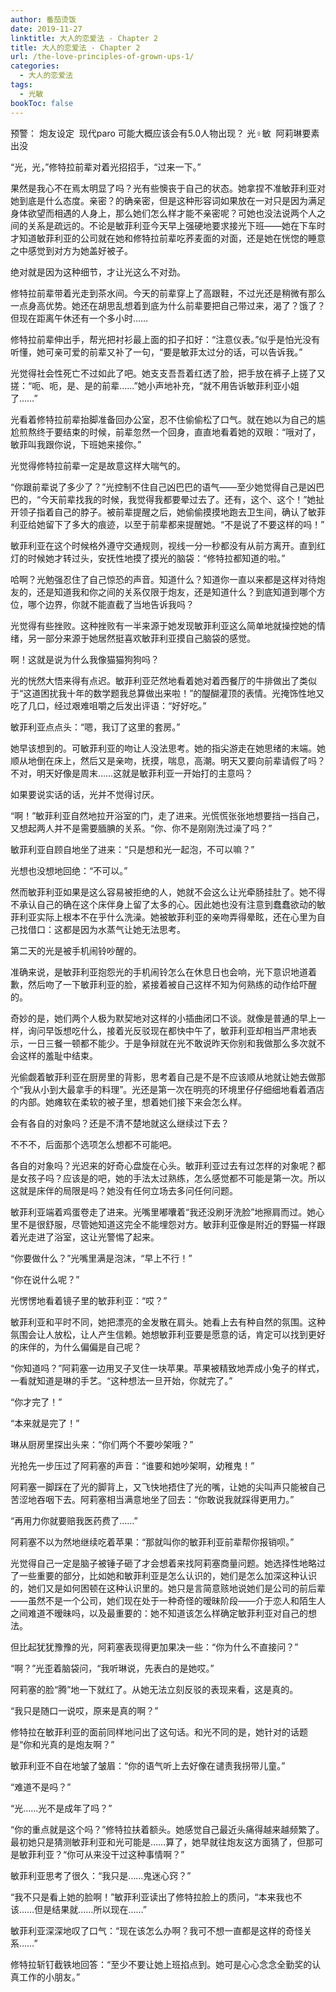 ```yaml
---
author: 番茄烫饭
date: 2019-11-27
linktitle: 大人的恋爱法 - Chapter 2
title: 大人的恋爱法 - Chapter 2
url: /the-love-principles-of-grown-ups-1/
categories:
  - 大人的恋爱法
tags:
  - 光敏
bookToc: false
---
```


预警：
炮友设定 
现代paro
可能大概应该会有5.0人物出现？
光♀敏 
阿莉琳要素出没





“光，光，”修特拉前辈对着光招招手，“过来一下。”

果然是我心不在焉太明显了吗？光有些懊丧于自己的状态。她拿捏不准敏菲利亚对她到底是什么态度。亲密？的确亲密，但是这种形容词如果放在一对只是因为满足身体欲望而相遇的人身上，那么她们怎么样才能不亲密呢？可她也没法说两个人之间的关系是疏远的。不论是敏菲利亚今天早上强硬地要求接光下班——她在下车时才知道敏菲利亚的公司就在她和修特拉前辈吃荞麦面的对面，还是她在恍惚的睡意之中感觉到对方为她盖好被子。

绝对就是因为这种细节，才让光这么不对劲。

修特拉前辈带着光走到茶水间。今天的前辈穿上了高跟鞋，不过光还是稍微有那么一点身高优势。她还在胡思乱想着到底为什么前辈要把自己带过来，渴了？饿了？但现在距离午休还有一个多小时……

修特拉前辈伸出手，帮光把衬衫最上面的扣子扣好：“注意仪表。”似乎是怕光没有听懂，她可亲可爱的前辈又补了一句，“要是敏菲太过分的话，可以告诉我。”

光觉得社会性死亡不过如此了吧。她支支吾吾着红透了脸，把手放在裤子上搓了又搓：“呃、呃，是、是的前辈……”她小声地补充，“就不用告诉敏菲利亚小姐了……”

光看着修特拉前辈抬脚准备回办公室，忍不住偷偷松了口气。就在她以为自己的尴尬煎熬终于要结束的时候，前辈忽然一个回身，直直地看着她的双眼：“哦对了，敏菲叫我跟你说，下班她来接你。”

光觉得修特拉前辈一定是故意这样大喘气的。

“你跟前辈说了多少了？”光控制不住自己凶巴巴的语气——至少她觉得自己是凶巴巴的，“今天前辈找我的时候，我觉得我都要晕过去了。还有，这个、这个！”她扯开领子指着自己的脖子。被前辈提醒之后，她偷偷摸摸地跑去卫生间，确认了敏菲利亚给她留下了多大的痕迹，以至于前辈都来提醒她。“不是说了不要这样的吗！”

敏菲利亚在这个时候格外遵守交通规则，视线一分一秒都没有从前方离开。直到红灯的时候她才转过头，安抚性地摸了摸光的脑袋：“修特拉都知道的啦。”

哈啊？光勉强忍住了自己惊恐的声音。知道什么？知道你一直以来都是这样对待炮友的，还是知道我和你之间的关系仅限于炮友，还是知道什么？到底知道到哪个方位，哪个边界，你就不能直截了当地告诉我吗？

光觉得有些挫败。这种挫败有一半来源于她发现敏菲利亚这么简单地就操控她的情绪，另一部分来源于她居然挺喜欢敏菲利亚摸自己脑袋的感觉。

啊！这就是说为什么我像猫猫狗狗吗？

光的恍然大悟来得有点迟。敏菲利亚茫然地看着她对着西餐厅的牛排做出了类似于“这道困扰我十年的数学题我总算做出来啦！”的醍醐灌顶的表情。光掩饰性地又吃了几口，经过艰难咀嚼之后发出评语：“好好吃。”

敏菲利亚点点头：“嗯，我订了这里的套房。”

她早该想到的。可敏菲利亚的吻让人没法思考。她的指尖游走在她思绪的末端。她顺从地倒在床上，然后又是亲吻，抚摸，喘息，高潮。明天又要向前辈请假了吗？不对，明天好像是周末……这就是敏菲利亚一开始打的主意吗？

如果要说实话的话，光并不觉得讨厌。

“啊！”敏菲利亚自然地拉开浴室的门，走了进来。光慌慌张张地想要挡一挡自己，又想起两人并不是需要腼腆的关系。“你、你不是刚刚洗过澡了吗？”

敏菲利亚自顾自地坐了进来：“只是想和光一起泡，不可以嘛？”

光想也没想地回绝：“不可以。”

然而敏菲利亚如果是这么容易被拒绝的人，她就不会这么让光牵肠挂肚了。她不得不承认自己的确在这个床伴身上留了太多的心。因此她也没有注意到蠢蠢欲动的敏菲利亚实际上根本不在乎什么洗澡。她被敏菲利亚的亲吻弄得晕眩，还在心里为自己找借口：这都是因为水蒸气让她无法思考。

第二天的光是被手机闹铃吵醒的。

准确来说，是敏菲利亚抱怨光的手机闹铃怎么在休息日也会响，光下意识地道着歉，然后吻了一下敏菲利亚的脸，紧接着被自己这样不知为何熟练的动作给吓醒的。

奇妙的是，她们两个人极为默契地对这样的小插曲闭口不谈。就像是普通的早上一样，询问早饭想吃什么，接着光反驳现在都快中午了，敏菲利亚却相当严肃地表示，一日三餐一顿都不能少。于是争辩就在光不敢说昨天你别和我做那么多次就不会这样的羞耻中结束。

光偷觑着敏菲利亚在厨房里的背影，思考着自己是不是不应该顺从地就让她去做那个“我从小到大最拿手的料理”。光还是第一次在明亮的环境里仔仔细细地看着酒店的内部。她瘫软在柔软的被子里，想着她们接下来会怎么样。

会有各自的对象吗？还是不清不楚地就这么继续过下去？

不不不，后面那个选项怎么想都不可能吧。

各自的对象吗？光迟来的好奇心盘旋在心头。敏菲利亚过去有过怎样的对象呢？都是女孩子吗？应该是的吧，她的手法太过熟练，怎么感觉都不可能是第一次。所以这就是床伴的局限是吗？她没有任何立场去多问任何问题。

敏菲利亚端着鸡蛋卷走了进来。光嘴里嘟囔着“我还没刷牙洗脸”地擦肩而过。她心里不是很舒服，尽管她知道这完全不能埋怨对方。敏菲利亚像是附近的野猫一样跟着光走进了浴室，这让光警惕了起来。

“你要做什么？”光嘴里满是泡沫，“早上不行！”

“你在说什么呢？”

光愣愣地看着镜子里的敏菲利亚：“哎？”

敏菲利亚和平时不同，她把漂亮的金发散在肩头。她看上去有种自然的氛围。这种氛围会让人放松，让人产生信赖。她想敏菲利亚要是愿意的话，肯定可以找到更好的床伴的，为什么偏偏是自己呢？

“你知道吗？”阿莉塞一边用叉子叉住一块苹果。苹果被精致地弄成小兔子的样式，一看就知道是琳的手艺。“这种想法一旦开始，你就完了。”

“你才完了！”

“本来就是完了！”

琳从厨房里探出头来：“你们两个不要吵架哦？”

光抢先一步压过了阿莉塞的声音：“谁要和她吵架啊，幼稚鬼！”

阿莉塞一脚踩在了光的脚背上，又飞快地捂住了光的嘴，让她的尖叫声只能被自己苦涩地吞咽下去。阿莉塞相当满意地坐了回去：“你敢说我就踩得更用力。”

“再用力你就要赔我医药费了……”

阿莉塞不以为然地继续吃着苹果：“那就叫你的敏菲利亚前辈帮你报销呗。”

光觉得自己一定是脑子被锤子砸了才会想着来找阿莉塞商量问题。她选择性地略过了一些重要的部分，比如她和敏菲利亚是怎么认识的，她们是怎么加深这种认识的，她们又是如何困顿在这种认识里的。她只是言简意赅地说她们是公司的前后辈——虽然不是一个公司，她们现在处于一种奇怪的暧昧阶段——介于恋人和陌生人之间难道不暧昧吗，以及最重要的：她不知道该怎么样确定敏菲利亚对自己的想法。

但比起犹犹豫豫的光，阿莉塞表现得更加果决一些：“你为什么不直接问？”

“啊？”光歪着脑袋问，“我听琳说，先表白的是她哎。”

阿莉塞的脸“腾”地一下就红了。从她无法立刻反驳的表现来看，这是真的。

“我只是随口一说哎，原来是真的啊？”

修特拉在敏菲利亚的面前同样地问出了这句话。和光不同的是，她针对的话题是“你和光真的是炮友啊？”

敏菲利亚不自在地皱了皱眉：“你的语气听上去好像在谴责我拐带儿童。”

“难道不是吗？”

“光……光不是成年了吗？”

“你的重点就是这个吗？”修特拉扶着额头。她感觉自己最近头痛得越来越频繁了。最初她只是猜测敏菲利亚和光可能是……算了，她早就往炮友这方面猜了，但那可是敏菲利亚？“你可从来没干过这种事情啊？”

敏菲利亚思考了很久：“我只是……鬼迷心窍？”

“我不只是看上她的脸啊！”敏菲利亚读出了修特拉脸上的质问，“本来我也不该……但是结果就……所以现在……”

敏菲利亚深深地叹了口气：“现在该怎么办啊？我可不想一直都是这样的奇怪关系……”

修特拉斩钉截铁地回答：“至少不要让她上班掐点到。她可是心心念念全勤奖的认真工作的小朋友。”
